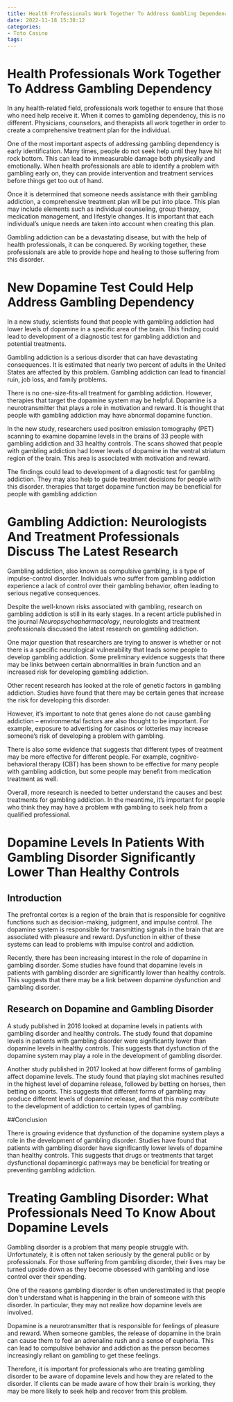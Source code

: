 ```yaml
---
title: Health Professionals Work Together To Address Gambling Dependency
date: 2022-11-18 15:38:12
categories:
- Toto Casino
tags:
---
```



#  Health Professionals Work Together To Address Gambling Dependency

In any health-related field, professionals work together to ensure that those who need help receive it. When it comes to gambling dependency, this is no different. Physicians, counselors, and therapists all work together in order to create a comprehensive treatment plan for the individual.

One of the most important aspects of addressing gambling dependency is early identification. Many times, people do not seek help until they have hit rock bottom. This can lead to immeasurable damage both physically and emotionally. When health professionals are able to identify a problem with gambling early on, they can provide intervention and treatment services before things get too out of hand.

Once it is determined that someone needs assistance with their gambling addiction, a comprehensive treatment plan will be put into place. This plan may include elements such as individual counseling, group therapy, medication management, and lifestyle changes. It is important that each individual’s unique needs are taken into account when creating this plan.

Gambling addiction can be a devastating disease, but with the help of health professionals, it can be conquered. By working together, these professionals are able to provide hope and healing to those suffering from this disorder.

#  New Dopamine Test Could Help Address Gambling Dependency

In a new study, scientists found that people with gambling addiction had lower levels of dopamine in a specific area of the brain. This finding could lead to development of a diagnostic test for gambling addiction and potential treatments.

Gambling addiction is a serious disorder that can have devastating consequences. It is estimated that nearly two percent of adults in the United States are affected by this problem. Gambling addiction can lead to financial ruin, job loss, and family problems.

There is no one-size-fits-all treatment for gambling addiction. However, therapies that target the dopamine system may be helpful. Dopamine is a neurotransmitter that plays a role in motivation and reward. It is thought that people with gambling addiction may have abnormal dopamine function.

In the new study, researchers used positron emission tomography (PET) scanning to examine dopamine levels in the brains of 33 people with gambling addiction and 33 healthy controls. The scans showed that people with gambling addiction had lower levels of dopamine in the ventral striatum region of the brain. This area is associated with motivation and reward.

The findings could lead to development of a diagnostic test for gambling addiction. They may also help to guide treatment decisions for people with this disorder. therapies that target dopamine function may be beneficial for people with gambling addiction

#  Gambling Addiction: Neurologists And Treatment Professionals Discuss The Latest Research

Gambling addiction, also known as compulsive gambling, is a type of impulse-control disorder. Individuals who suffer from gambling addiction experience a lack of control over their gambling behavior, often leading to serious negative consequences.

Despite the well-known risks associated with gambling, research on gambling addiction is still in its early stages. In a recent article published in the journal <em>Neuropsychopharmacology</em>, neurologists and treatment professionals discussed the latest research on gambling addiction.

One major question that researchers are trying to answer is whether or not there is a specific neurological vulnerability that leads some people to develop gambling addiction. Some preliminary evidence suggests that there may be links between certain abnormalities in brain function and an increased risk for developing gambling addiction.

Other recent research has looked at the role of genetic factors in gambling addiction. Studies have found that there may be certain genes that increase the risk for developing this disorder.

However, it’s important to note that genes alone do not cause gambling addiction – environmental factors are also thought to be important. For example, exposure to advertising for casinos or lotteries may increase someone’s risk of developing a problem with gambling.

There is also some evidence that suggests that different types of treatment may be more effective for different people. For example, cognitive-behavioral therapy (CBT) has been shown to be effective for many people with gambling addiction, but some people may benefit from medication treatment as well.

Overall, more research is needed to better understand the causes and best treatments for gambling addiction. In the meantime, it’s important for people who think they may have a problem with gambling to seek help from a qualified professional.

#  Dopamine Levels In Patients With Gambling Disorder Significantly Lower Than Healthy Controls

## Introduction

The prefrontal cortex is a region of the brain that is responsible for cognitive functions such as decision-making, judgment, and impulse control. The dopamine system is responsible for transmitting signals in the brain that are associated with pleasure and reward. Dysfunction in either of these systems can lead to problems with impulse control and addiction.

Recently, there has been increasing interest in the role of dopamine in gambling disorder. Some studies have found that dopamine levels in patients with gambling disorder are significantly lower than healthy controls. This suggests that there may be a link between dopamine dysfunction and gambling disorder.

## Research on Dopamine and Gambling Disorder

A study published in 2016 looked at dopamine levels in patients with gambling disorder and healthy controls. The study found that dopamine levels in patients with gambling disorder were significantly lower than dopamine levels in healthy controls. This suggests that dysfunction of the dopamine system may play a role in the development of gambling disorder.

Another study published in 2017 looked at how different forms of gambling affect dopamine levels. The study found that playing slot machines resulted in the highest level of dopamine release, followed by betting on horses, then betting on sports. This suggests that different forms of gambling may produce different levels of dopamine release, and that this may contribute to the development of addiction to certain types of gambling.

##Conclusion

There is growing evidence that dysfunction of the dopamine system plays a role in the development of gambling disorder. Studies have found that patients with gambling disorder have significantly lower levels of dopamine than healthy controls. This suggests that drugs or treatments that target dysfunctional dopaminergic pathways may be beneficial for treating or preventing gambling addiction.

#  Treating Gambling Disorder: What Professionals Need To Know About Dopamine Levels

Gambling disorder is a problem that many people struggle with. Unfortunately, it is often not taken seriously by the general public or by professionals. For those suffering from gambling disorder, their lives may be turned upside down as they become obsessed with gambling and lose control over their spending.

One of the reasons gambling disorder is often underestimated is that people don't understand what is happening in the brain of someone with this disorder. In particular, they may not realize how dopamine levels are involved.

Dopamine is a neurotransmitter that is responsible for feelings of pleasure and reward. When someone gambles, the release of dopamine in the brain can cause them to feel an adrenaline rush and a sense of euphoria. This can lead to compulsive behavior and addiction as the person becomes increasingly reliant on gambling to get these feelings.

Therefore, it is important for professionals who are treating gambling disorder to be aware of dopamine levels and how they are related to the disorder. If clients can be made aware of how their brain is working, they may be more likely to seek help and recover from this problem.